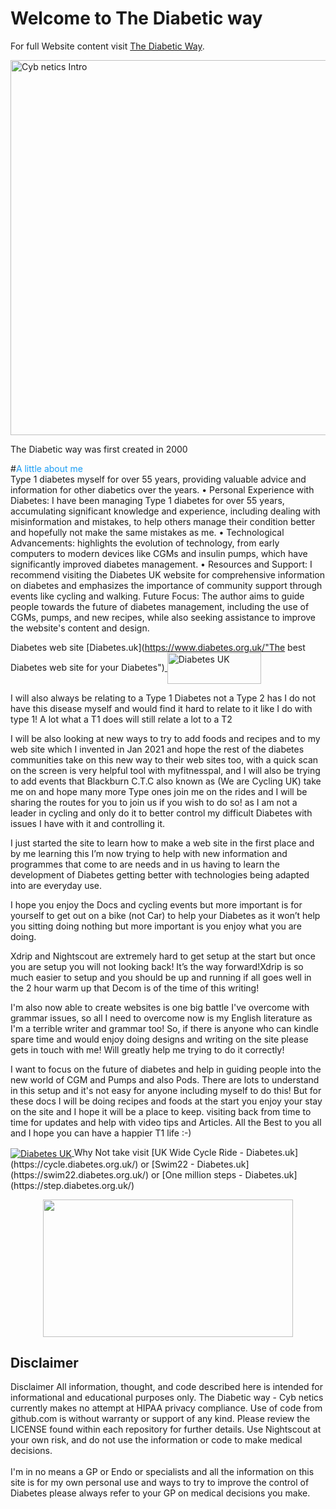 <!-- this is  on github live server!
docs made by D.Galloway 2019- 2021
to see how to setup this see: https://www.mkdocs.org/user-guide/deploying-your-docs/
and also my notes in onenote Mkdocs to Github-->

# Welcome to The Diabetic way 

For full Website content visit [The Diabetic Way](https://www.thediabeticway.co.uk/index.php/en/).


<img width="600" height="600" border="0" align="center"  src="/xdrip-Nightscout-AAPS/img/cyb netics_logo.jpg" title="Cyb netics Intro"/>


The Diabetic way was first created in 2000

#<span style="color:#199CF4">A little about me </span> <br> 
Type 1 diabetes myself for over 55 years, providing valuable advice and information for other diabetics over the years.
•	Personal Experience with Diabetes: I have been managing Type 1 diabetes for over 55 years, accumulating significant knowledge and experience, including dealing with misinformation and mistakes, to help others manage their condition better and hopefully not make the same mistakes as me.
•	Technological Advancements:  highlights the evolution of technology, from early computers to modern devices like CGMs and insulin pumps, which have significantly improved diabetes management.
•	Resources and Support: I recommend visiting the Diabetes UK website for comprehensive information on diabetes and emphasizes the importance of community support through events like cycling and walking.
Future Focus: The author aims to guide people towards the future of diabetes management, including the use of CGMs, pumps, and new recipes, while also seeking assistance to improve the website's content and design.


Diabetes web site [Diabetes.uk](https://www.diabetes.org.uk/"The best Diabetes web site for your Diabetes")<a href="https://www.diabetes.org.uk/" target="_blank">
  <img width="150px" height="50" border="0" align="center"  src="/xdrip-Nightscout-AAPS/img/Diabetesuk/pngarea.com_rutgers-logo-png-8467605.png" title="Diabetes UK"/>
</a>

I will also always be relating to a Type 1 Diabetes not a Type 2 has I do not have this disease myself and would find it hard to relate to it like I do with type 1! A lot what a T1 does will still relate a lot to a T2

I will be also looking at new ways to try to add foods and recipes and to my web site which I invented in Jan 2021 and hope the rest of the diabetes communities take on this new way to their web sites too, with a quick scan on the screen is very helpful tool with myfitnesspal, and  I will  also be trying to add events that Blackburn C.T.C also known as (We are Cycling UK) take me on and hope many more Type ones join me on the rides and I will be sharing the routes for you to join us if you wish to do so!  as I am not a leader in cycling and only do it to better 
control my difficult Diabetes with issues I have with it and controlling it.

I just started the site to learn how to make a web site in the first place and by me learning this I’m now trying to help with new information and programmes that come to are needs and in us having to learn the development of Diabetes getting better with technologies being adapted into are everyday use.

I hope you enjoy the Docs and cycling events but more important is for yourself to get out on a bike (not Car) to help your Diabetes as it won’t help you sitting doing nothing but more important is you enjoy what you are doing.

Xdrip and Nightscout are extremely hard to get setup at the start but once you are setup you will not looking back! It’s the way forward!Xdrip is so much easier to setup and you should be up and running if all goes well in the 2 hour warm up that Decom is of the time of this writing!

I'm also now able to create websites is one big battle I've overcome with grammar issues, so all I need to overcome now is my English literature as 
I'm a terrible writer and grammar too! So, if there is anyone who can kindle spare time and would enjoy doing designs and writing on the site 
please gets in touch with me! Will greatly help me trying to do it correctly!

I want to focus on the future of diabetes and help in guiding people into the new world of CGM and Pumps and also Pods. There are lots to understand in this setup and it's not easy for anyone including myself to do this!
But for these docs I will be doing recipes and foods at the start
you enjoy your stay on the site and I hope it will be a place to keep.
visiting back from time to time for updates and help with video tips and Articles. All the Best to you all and I hope you can have a happier T1 life :-)

<a href="https://www.diabetes.org.uk/" target="_blank">
  <img width="auto" height="auto" border="0" align="center"  src="/xdrip-Nightscout-AAPS/img/Diabetesuk/pngarea.com_rutgers-logo-png-8467605.png" title="Diabetes UK"/>
</a>               Why Not take visit [UK Wide Cycle Ride - Diabetes.uk](https://cycle.diabetes.org.uk/) or  [Swim22 - Diabetes.uk](https://swim22.diabetes.org.uk/) or [One million steps - Diabetes.uk](https://step.diabetes.org.uk/)  <p align="center">
<img src="https://media.giphy.com/media/7lcMTfXfU33mwg9sPW/giphy.gif" width="400" height="220" /><br>
</p>

## Disclaimer<br>

Disclaimer
All information, thought, and code described here is intended for informational and educational purposes only. The Diabetic way - Cyb netics currently makes no attempt
at HIPAA privacy compliance. Use of code from github.com is without warranty or support of any kind. Please review the LICENSE found within each 
repository for further details. Use Nightscout at your own risk, and do not use the information or code to make medical decisions.<br><br>
I'm in no means a GP or Endo or specialists and all the information on this site is for my own personal use and ways to try to improve the control of Diabetes please always refer to your GP on medical decisions you make.<br>

